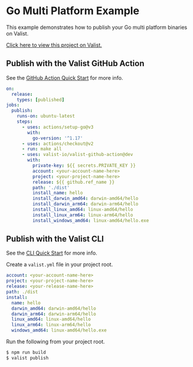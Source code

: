 # Go Multi Platform Example

This example demonstrates how to publish your Go multi platform binaries on Valist.

[Click here to view this project on Valist.](https://mumbai.valist.io/nasdf/example-go-multi-platform)

## Publish with the Valist GitHub Action

See the [GitHub Action Quick Start](https://docs.valist.io/github-action/github-action-quick-start) for more info.

```yaml
on:
  release:
    types: [published]
jobs:
  publish:
    runs-on: ubuntu-latest
    steps:
      - uses: actions/setup-go@v3
        with:
          go-version: '^1.17'
      - uses: actions/checkout@v2
      - run: make all
      - uses: valist-io/valist-github-action@dev
        with:
          private-key: ${{ secrets.PRIVATE_KEY }}
          account: <your-account-name-here>
          project: <your-project-name-here>
          release: ${{ github.ref_name }}
          path: './dist'
          install_name: hello
          install_darwin_amd64: darwin-amd64/hello
          install_darwin_arm64: darwin-arm64/hello
          install_linux_amd64: linux-amd64/hello
          install_linux_arm64: linux-arm64/hello
          install_windows_amd64: linux-amd64/hello.exe
```

## Publish with the Valist CLI

See the [CLI Quick Start](https://docs.valist.io/cli/cli-quick-start) for more info.

Create a `valist.yml` file in your project root.

```yaml
account: <your-account-name-here>
project: <your-project-name-here>
release: <your-release-name-here>
path: ./dist
install:
  name: hello
  darwin_amd64: darwin-amd64/hello
  darwin_arm64: darwin-arm64/hello
  linux_amd64: linux-amd64/hello
  linux_arm64: linux-arm64/hello
  windows_amd64: linux-amd64/hello.exe
```

Run the following from your project root.

```bash
$ npm run build
$ valist publish
```